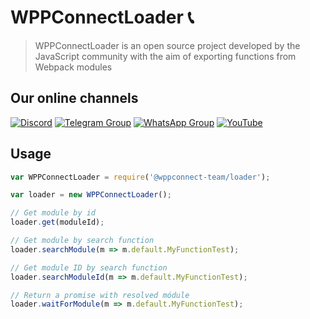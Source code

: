 # WPPConnectLoader 📞

> WPPConnectLoader is an open source project developed by the JavaScript community with the aim of exporting functions from Webpack modules

## Our online channels

[![Discord](https://img.shields.io/discord/844351092758413353?color=blueviolet&label=Discord&logo=discord&style=flat)](https://discord.gg/Zp87zesMPY)
[![Telegram Group](https://img.shields.io/badge/Telegram-Group-32AFED?logo=telegram)](https://t.me/wppconnect)
[![WhatsApp Group](https://img.shields.io/badge/WhatsApp-Group-25D366?logo=whatsapp)](https://chat.whatsapp.com/C1ChjyShl5cA7KvmtecF3L)
[![YouTube](https://img.shields.io/youtube/channel/subscribers/UCD7J9LG08PmGQrF5IS7Yv9A?label=YouTube)](https://www.youtube.com/c/wppconnect)

## Usage
```js
var WPPConnectLoader = require('@wppconnect-team/loader');

var loader = new WPPConnectLoader();

// Get module by id
loader.get(moduleId);

// Get module by search function
loader.searchModule(m => m.default.MyFunctionTest);

// Get module ID by search function
loader.searchModuleId(m => m.default.MyFunctionTest);

// Return a promise with resolved módule
loader.waitForModule(m => m.default.MyFunctionTest);
```
